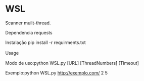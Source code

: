 # WSL
Scanner muilt-thread.

Dependencia
requests

Instalação
pip install -r requirments.txt

Usage  　

Modo de uso:python WSL.py [URL] [ThreadNumbers] [Timeout]

Exemplo:python WSL.py http://exemplo.com/ 2 5


